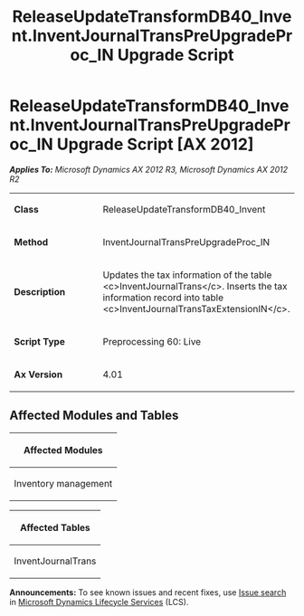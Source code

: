 ﻿---
title: ReleaseUpdateTransformDB40_Invent.InventJournalTransPreUpgradeProc_IN Upgrade Script
TOCTitle: ReleaseUpdateTransformDB40_Invent.InventJournalTransPreUpgradeProc_IN Upgrade Script
ms:assetid: 0d6e0ad3-9a59-c640-9f31-80e9e2e80b3f
ms:mtpsurl: https://msdn.microsoft.com/en-us/library/JJ735713(v=AX.60)
ms:contentKeyID: 49706619
ms.date: 05/18/2015
mtps_version: v=AX.60
---

# ReleaseUpdateTransformDB40\_Invent.InventJournalTransPreUpgradeProc\_IN Upgrade Script [AX 2012]


_**Applies To:** Microsoft Dynamics AX 2012 R3, Microsoft Dynamics AX 2012 R2_

<table>
<colgroup>
<col style="width: 50%" />
<col style="width: 50%" />
</colgroup>
<tbody>
<tr class="odd">
<td><p><strong>Class</strong></p></td>
<td><p>ReleaseUpdateTransformDB40_Invent</p></td>
</tr>
<tr class="even">
<td><p><strong>Method</strong></p></td>
<td><p>InventJournalTransPreUpgradeProc_IN</p></td>
</tr>
<tr class="odd">
<td><p><strong>Description</strong></p></td>
<td><p>Updates the tax information of the table &lt;c&gt;InventJournalTrans&lt;/c&gt;. Inserts the tax information record into table &lt;c&gt;InventJournalTransTaxExtensionIN&lt;/c&gt;.</p></td>
</tr>
<tr class="even">
<td><p><strong>Script Type</strong></p></td>
<td><p>Preprocessing 60: Live</p></td>
</tr>
<tr class="odd">
<td><p><strong>Ax Version</strong></p></td>
<td><p>4.01</p></td>
</tr>
</tbody>
</table>


## Affected Modules and Tables

<table>
<colgroup>
<col style="width: 100%" />
</colgroup>
<thead>
<tr class="header">
<th><p>Affected Modules</p></th>
</tr>
</thead>
<tbody>
<tr class="odd">
<td><p>Inventory management</p></td>
</tr>
</tbody>
</table>


<table>
<colgroup>
<col style="width: 100%" />
</colgroup>
<thead>
<tr class="header">
<th><p>Affected Tables</p></th>
</tr>
</thead>
<tbody>
<tr class="odd">
<td><p>InventJournalTrans</p></td>
</tr>
</tbody>
</table>

  
**Announcements:** To see known issues and recent fixes, use [Issue search](http://go.microsoft.com/fwlink/?linkid=389258) in [Microsoft Dynamics Lifecycle Services](http://go.microsoft.com/fwlink/?linkid=306505) (LCS).

